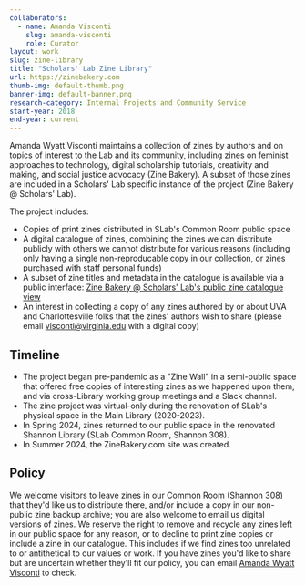 ```yaml
---
collaborators: 
  - name: Amanda Visconti
    slug: amanda-visconti
    role: Curator
layout: work
slug: zine-library
title: "Scholars' Lab Zine Library"
url: https://zinebakery.com
thumb-img: default-thumb.png
banner-img: default-banner.png
research-category: Internal Projects and Community Service
start-year: 2018
end-year: current
---
```

Amanda Wyatt Visconti maintains a collection of zines by authors and on topics of interest to the Lab and its community, including zines on feminist approaches to technology, digital scholarship tutorials, creativity and making, and social justice advocacy (Zine Bakery). A subset of those zines are included in a Scholars' Lab specific instance of the project (Zine Bakery @ Scholars' Lab).

The project includes:
* Copies of print zines distributed in SLab's Common Room public space
* A digital catalogue of zines, combining the zines we can distribute publicly with others we cannot distribute for various reasons (including only having a single non-reproducable copy in our collection, or zines purchased with staff personal funds)
* A subset of zine titles and metadata in the catalogue is available via a public interface: <a href="https://airtable.com/appY7WyBFjSzLXQd6/shrsat2Zc0vtYsSsj">Zine Bakery @ Scholars' Lab's public zine catalogue view</a>
* An interest in collecting a copy of any zines authored by or about UVA and Charlottesville folks that the zines' authors wish to share (please email visconti@virginia.edu with a digital copy)

## Timeline
* The project began pre-pandemic as a "Zine Wall" in a semi-public space that offered free copies of interesting zines as we happened upon them, and via cross-Library working group meetings and a Slack channel.
* The zine project was virtual-only during the renovation of SLab's physical space in the Main Library (2020-2023).
* In Spring 2024, zines returned to our public space in the renovated Shannon Library (SLab Common Room, Shannon 308).
* In Summer 2024, the ZineBakery.com site was created.

## Policy
We welcome visitors to leave zines in our Common Room (Shannon 308) that they'd like us to distribute there, and/or include a copy in our non-public zine backup archive; you are also welcome to email us digital versions of zines. We reserve the right to remove and recycle any zines left in our public space for any reason, or to decline to print zine copies or include a zine in our catalogue. This includes if we find zines too unrelated to or antithetical to our values or work. If you have zines you'd like to share but are uncertain whether they'll fit our policy, you can email <a href="https://scholarslab.lib.virginia.edu/people/amanda-visconti/">Amanda Wyatt Visconti</a> to check.
